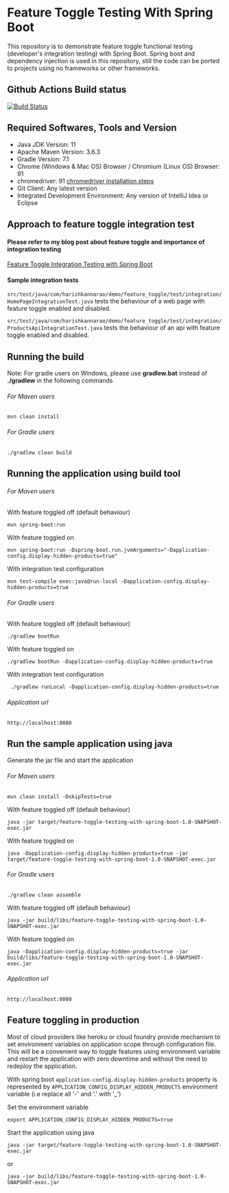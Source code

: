 # Feature Toggle Testing With Spring Boot

This repository is to demonstrate feature toggle functional testing (developer's integration testing) with Spring Boot. Spring boot and dependency injection is used in this repository, still the code can be ported to projects using no frameworks or other frameworks.

## Github Actions Build status
[![Build Status](https://github.com/harishkannarao/FeatureToggleTestingWithSpringBoot/workflows/CI-master/badge.svg)](https://github.com/harishkannarao/FeatureToggleTestingWithSpringBoot/actions?query=workflow%3ACI-master)

## Required Softwares, Tools and Version
* Java JDK Version: 11
* Apache Maven Version: 3.6.3
* Gradle Version: 7.1
* Chrome (Windows & Mac OS) Browser / Chromium (Linux OS) Browser: 91
* chromedriver: 91 [chromedriver installation steps](https://blogs.harishkannarao.com/2018/01/installing-chromedriver-for-selenium.html)
* Git Client: Any latest version
* Integrated Development Environment: Any version of IntelliJ Idea or Eclipse

## Approach to feature toggle integration test

#### Please refer to my blog post about feature toggle and importance of integration testing

[Feature Toggle Integration Testing with Spring Boot](https://blogs.harishkannarao.com/2018/04/feature-toggle-integration-testing-with.html)

#### Sample integration tests
`src/test/java/com/harishkannarao/demo/feature_toggle/test/integration/HomePageIntegrationTest.java` tests the behaviour of a web page with feature toggle enabled and disabled.

`src/test/java/com/harishkannarao/demo/feature_toggle/test/integration/ProductsApiIntegrationTest.java` tests the behaviour of an api with feature toggle enabled and disabled.

## Running the build
Note: For gradle users on Windows, please use **gradlew.bat** instead of **./gradlew** in the following commands

###### For Maven users

    mvn clean install
    
###### For Gradle users

    ./gradlew clean build
    
## Running the application using build tool

###### For Maven users
With feature toggled off (default behaviour)

    mvn spring-boot:run
    
With feature toggled on

    mvn spring-boot:run -Dspring-boot.run.jvmArguments="-Dapplication-config.display-hidden-products=true"

With integration test configuration

    mvn test-compile exec:java@run-local -Dapplication-config.display-hidden-products=true
    
###### For Gradle users
With feature toggled off (default behaviour)

    ./gradlew bootRun
    
With feature toggled on
    
    ./gradlew bootRun -Dapplication-config.display-hidden-products=true

With integration test configuration

     ./gradlew runLocal -Dapplication-config.display-hidden-products=true
    
###### Application url

    http://localhost:8080
    
## Run the sample application using java

Generate the jar file and start the application

###### For Maven users

    mvn clean install -DskipTests=true
    
With feature toggled off (default behaviour)

    java -jar target/feature-toggle-testing-with-spring-boot-1.0-SNAPSHOT-exec.jar
    
With feature toggled on

    java -Dapplication-config.display-hidden-products=true -jar target/feature-toggle-testing-with-spring-boot-1.0-SNAPSHOT-exec.jar
    
###### For Gradle users
    
    ./gradlew clean assemble
    
With feature toggled off (default behaviour)

    java -jar build/libs/feature-toggle-testing-with-spring-boot-1.0-SNAPSHOT-exec.jar 
    
With feature toggled on

    java -Dapplication-config.display-hidden-products=true -jar build/libs/feature-toggle-testing-with-spring-boot-1.0-SNAPSHOT-exec.jar
    
###### Application url

    http://localhost:8080
    
## Feature toggling in production

Most of cloud providers like heroku or cloud foundry provide mechanism to set environment variables on application scope through configuration file. This will be a convenient way to toggle features using environment variable and restart the application with zero downtime and without the need to redeploy the application.

With spring boot `application-config.display-hidden-products` property is represented by `APPLICATION_CONFIG_DISPLAY_HIDDEN_PRODUCTS` environment variable (i.e replace all '-' and '.' with '_')

Set the environment variable

    export APPLICATION_CONFIG_DISPLAY_HIDDEN_PRODUCTS=true
    
Start the application using java

    java -jar target/feature-toggle-testing-with-spring-boot-1.0-SNAPSHOT-exec.jar
    
or

    java -jar build/libs/feature-toggle-testing-with-spring-boot-1.0-SNAPSHOT-exec.jar   
